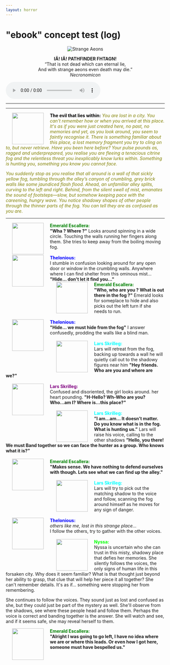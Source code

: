 ```yaml
---
layout: horror
---
```



# "ebook" concept test (log)

<p align="center">
  <img src="https://i.imgur.com/MFcQvxo.png?1" alt="Strange Aeons">
</p>

<p align="center">
  <b>IÄ! IÄ! PATHFINDER FHTAGN!</b><br>
  “That is not dead which can eternal lie, <br>
  And with strange aeons even death may die.”<br>
  <i>Necronomicon</i>
</p>

<audio src="https://api.soundcloud.com/tracks/225459918/download?client_id=LBCcHmRB8XSStWL6wKH2HPACspQlXg2P" controls>
</audio>

___
___

<img src="https://gamersplane.com/characters/avatars/13311.jpg?1578996975" align="left" hspace="20" width="100" height="100" /> 
<font color="black"><b>The evil that lies within:</b></font><font color="olive"><i>
You are lost in a city. You can't remember how or when you arrived at this place. It's as if you were just created here, no past, no memories and yet, as you look around, you seem to faintly recognise it. There is something familiar about this place, a lost memory fragment you try to cling on to, but never retrieve. Have you been here before? Your pulse pounds as, ragged and underprepared, you realise you are fleeing a tenacious citrine fog and the relentless threat you inexplicably know lurks within. Something is hunting you, something you know you cannot face.

You suddenly stop as you realise that all around is a wall of that sickly yellow fog, tumbling through the alley’s canyon of crumbling, grey brick walls like some jaundiced flash flood. Ahead, an unfamiliar alley splits, curving to the left and right. Behind, from the silent swell of mist, emanates the sound of footsteps—slow, but somehow keeping pace with the careening, hungry wave. You notice shadowy shapes of other people through the thinner parts of the fog. You can tell they are as confused as you are.
</i></font>

___


<img src="https://gamersplane.com/characters/avatars/13255.jpg?1579076408" align="left" hspace="20" width="100" height="100" /> 
<font color="green"><b>Emerald Escallera:</b></font><br>
  <b>"Wha ? Where ?"</b> Looks around spinning in a wide circle. Touching the walls running her fingers along them. She tries to keep away from the boiling moving fog.<br>
<br>


<img src="https://gamersplane.com/characters/avatars/13254.jpg?1579078623" align="left" hspace="20" width="100" height="100" /> 
<font color="blue"><b>Thelonious:</b></font><br>
I stumble in confusion looking around for any open door or window in the crumbling walls. Anywhere where I can find shelter from this ominous mist... <b>"Hide... don't let it find you..."</b>
<br>


<img src="https://gamersplane.com/characters/avatars/13255.jpg?1579076408" align="left" hspace="20" width="100" height="100" /> 
<font color="green"><b>Emerald Escallera:</b></font><br>
  <b>"Who, who are you ? What is out there in the fog ?"</b> Emerald looks for someplace to hide and also picks out the left turn if she needs to run.<br>
<br>


<img src="https://gamersplane.com/characters/avatars/13254.jpg?1579078623" align="left" hspace="20" width="100" height="100" /> 
<font color="blue"><b>Thelonious:</b></font><br>
<b>"Hide... we must hide from the fog"</b> I answer confusedly, prodding the walls like a blind man.<br>
<br>


<img src="https://gamersplane.com/characters/avatars/13291.jpg?1579078623" align="left" hspace="20" width="100" height="100" /> 
<font color="cyan"><b>Lars Skrilleg:</b></font><br>
Lars will retreat from the fog, backing up towards a wall he will quietly call out to the shadowy figures near him <b>"Hey friends. Who are you and where are we?"</b><br>
<br>


<img src="https://gamersplane.com/characters/avatars/13258.jpg?1579078623" align="left" hspace="20" width="100" height="100" /> 
<font color="purple"><b>Lars Skrilleg:</b></font><br>
Confused and disoriented, the girl looks around. her heart pounding. <b>"H-Hello? Wh-Who are you? Who...am I? Where is...this place?"</b><br>
<br>

<img src="https://gamersplane.com/characters/avatars/13291.jpg?1579078623" align="left" hspace="20" width="100" height="100" /> 
<font color="cyan"><b>Lars Skrilleg:</b></font><br>
<b>”I am...am... It doesn’t matter. Do you know what is in the fog. What is hunting us.”</b>
Lars will raise his voice, calling to the other shadows
<b>”Hello, you there! We must Band together so we can face the hunter as a group. Who knows what it is?”</b><br>
<br>


<img src="https://gamersplane.com/characters/avatars/13255.jpg?1579076408" align="left" hspace="20" width="100" height="100" /> 
<font color="green"><b>Emerald Escallera:</b></font><br>
  <b>"Makes sense. We have nothing to defend ourselves with though. Lets see what we can find up the alley."</b><br>
<br>


<img src="https://gamersplane.com/characters/avatars/13291.jpg?1579078623" align="left" hspace="20" width="100" height="100" /> 
<font color="cyan"><b>Lars Skrilleg:</b></font><br>
Lars will try to pick out the matching shadow to the voice and follow, scanning the fog around himself as he moves for any sign of danger.<br>
<br>


<img src="https://gamersplane.com/characters/avatars/13254.jpg?1579078623" align="left" hspace="20" width="100" height="100" /> 
<font color="blue"><b>Thelonious:</b></font><br>
<i>others like me, lost in this strange place...</i><br>I follow the others, try to gather with the other voices.<br>
<br>


<img src="https://gamersplane.com/characters/avatars/13254.jpg?1579078623" align="left" hspace="20" width="100" height="100" /> 
<font color="lime"><b>Nyssa:</b></font><br>
Nyssa is uncertain who she can trust in this misty, shadowy place that defies her memories. She silently follows the voices, the only signs of human life in this forsaken city. Why does it seem familiar? What is that thought just beyond her ability to grasp, that clue that will help her piece it all together? She can't remember details. It's as if... something were stopping her from remembering.

She continues to follow the voices. They sound just as lost and confused as she, but they could just be part of the mystery as well. She'll observe from the shadows, see where these people head and follow them. Perhaps the voice is correct and banding together is the answer. She will watch and see, and if it seems safe, she may reveal herself to them.
<br>


<img src="https://gamersplane.com/characters/avatars/13255.jpg?1579076408" align="left" hspace="20" width="100" height="100" /> 
<font color="green"><b>Emerald Escallera:</b></font><br>
  <b>"Alright I was going to go left, I have no idea where we are or where this leads. Or even how I got here, someone must have bespelled us."</b><br>
<br>
